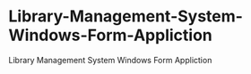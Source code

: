 # Library-Management-System-Windows-Form-Appliction
Library Management System Windows Form Appliction

